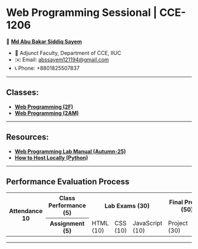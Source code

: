 # Web Programming Sessional | CCE-1206

👤 **[Md Abu Bakar Siddiq Sayem](#)**
- 💼 Adjunct Faculty, Department of CCE, IIUC
- ✉️ Email: abssayem121194@gmail.com  
- 📞 Phone: +8801825507837
---
## Classes:
- **[Web Programming (2F)](ICCE_2F/readme.md)**
- **[Web Programming (2AM)](ICCE_2AM/readme.md)**

---

## Resources:
- **[Web Programming Lab Manual (Autumn-25)](web_programming_lab_manual(autumn-25).md)**
- **[How to Host Locally (Python)](local_hosting.md)**

---

## Performance Evaluation Process
<table>
    <tr>
        <th rowspan="2">Attendance <br> 10</th>
        <th>Class Performance (5)</th>
        <th colspan="3">Lab Exams (30)</th>
        <th colspan="2">Final Project (50)</th>
    </tr>
    <tr>
        <th>Assignment (5)</th>
        <td>HTML (10)</td><td>CSS (10)</td><td>JavaScript (10)</td>
        <td>Project (30)</td><td>Viva (20)</td>
    </tr>
</table>

---